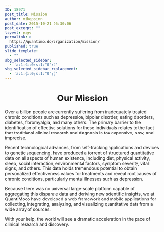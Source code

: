 ```yaml
---
ID: 18971
post_title: Mission
author: mikepsinn
post_date: 2015-10-21 16:30:06
post_excerpt: ""
layout: page
permalink: >
  https://quantimo.do/organization/mission/
published: true
slide_template:
  - ""
sbg_selected_sidebar:
  - 'a:1:{i:0;s:1:"0";}'
sbg_selected_sidebar_replacement:
  - 'a:1:{i:0;s:1:"0";}'
---
```

<h1 style="text-align: center;">Our Mission</h1>
Over a billion people are currently suffering from inadequately treated chronic conditions such as depression, bipolar disorder, eating disorders, diabetes, fibromyalgia, and many others. The primary barrier to the identification of effective solutions for these individuals relates to the fact that traditional clinical research and diagnosis is too expensive, slow, and imprecise.

Recent technological advances, from self-tracking applications and devices to genetic sequencing, have produced a torrent of structured quantitative data on all aspects of human existence, including diet, physical activity, sleep, social interaction, environmental factors, symptom severity, vital signs, and others. This data holds tremendous potential to obtain personalized effectiveness values for treatments and reveal root causes of chronic conditions, particularly mental illnesses such as depression.
<div class="office_images__description fill-with-short-text">

Because there was no universal large-scale platform capable of aggregating this disparate data and deriving new scientific insights, we at QuantiModo have developed a web framework and mobile applications for collecting, integrating, analyzing, and visualizing quantitative data from a wide array of sources.

With your help, the world will see a dramatic acceleration in the pace of clinical research and discovery.

</div>